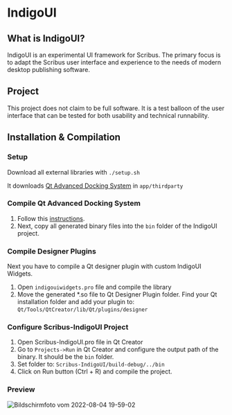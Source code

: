 # IndigoUI
## What is IndigoUI?
IndigoUI is an experimental UI framework for Scribus. The primary focus is to adapt the Scribus user interface and experience to the needs of modern desktop publishing software.

## Project
This project does not claim to be full software. It is a test balloon of the user interface that can be tested for both usability and technical runnability.

## Installation & Compilation

### Setup
Download all external libraries with
`./setup.sh`

It downloads [Qt Advanced Docking System](https://github.com/githubuser0xFFFF/Qt-Advanced-Docking-System) in `app/thirdparty`

### Compile Qt Advanced Docking System
1. Follow this [instructions](https://github.com/githubuser0xFFFF/Qt-Advanced-Docking-System#build).
2. Next, copy all generated binary files into the `bin` folder of the IndigoUI project.

### Compile Designer Plugins
Next you have to compile a Qt designer plugin with custom IndigoUI Widgets.

1. Open `indigouiwidgets.pro` file and compile the library
2. Move the generated *.so file to Qt Designer Plugin folder. Find your Qt installation folder and add your plugin to:
`Qt/Tools/QtCreator/lib/Qt/plugins/designer`

### Configure Scribus-IndigoUI Project
1. Open Scribus-IndigoUI.pro file in Qt Creator
2. Go to `Projects->Run` in Qt Creator and configure the output path of the binary. It should be the `bin` folder.
3. Set folder to: `Scribus-IndigoUI/build-debug/../bin`
4. Click on Run button (Ctrl + R) and compile the project.

### Preview

![Bildschirmfoto vom 2022-08-04 19-59-02](https://user-images.githubusercontent.com/15112256/182931586-db6be82c-30d7-4a81-9f44-2fa1cba91d8b.png)
